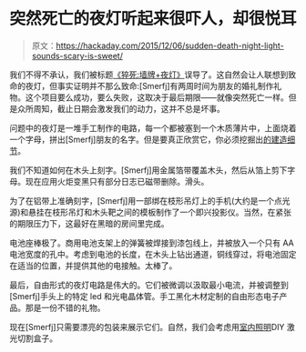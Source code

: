 # 突然死亡的夜灯听起来很吓人，却很悦耳

> 原文：<https://hackaday.com/2015/12/06/sudden-death-night-light-sounds-scary-is-sweet/>

我们不得不承认，我们被标题[《猝死:墙牌+夜灯》](https://hackaday.io/project/8381-sudden-death-wall-sign-night-light)误导了。这自然会让人联想到致命的夜灯，但事实证明并不那么致命:[Smerfj]有两周时间为朋友的婚礼制作礼物。这个项目要么成功，要么失败，这取决于最后期限——就像突然死亡一样。但是众所周知，截止日期会激发我们的动力，这并不总是坏事。

问题中的夜灯是一堆手工制作的电路，每一个都被塞到一个木质薄片中，上面烧着一个字母，拼出[Smerfj]朋友的名字。但是要真正欣赏它，你必须挖掘出[的建造细节](https://hackaday.io/post/27763)。

我们不知道如何在木头上刻字。[Smerfj]用金属箔带覆盖木头，然后从箔上剪下字母。现在应用火炬变黑只有部分日志已磁带删除。滑头。

为了在铝带上准确刻字，[Smerfj]用一部绑在枝形吊灯上的手机(大约是一个点光源)和悬挂在枝形吊灯和木头靶之间的模板制作了一个即兴投影仪。当然，在紧张的期限压力下，这最好在黑暗的房间里完成。

电池座棒极了。商用电池支架上的弹簧被焊接到漆包线上，并被放入一个只有 AA 电池宽度的孔中。考虑到电池的长度，在木头上钻出通道，铜线穿过，将电池固定在适当的位置，并提供其他的电接触。太棒了。

最后，自由形式的夜灯电路是伟大的。它们被微调以汲取最小电流，并被调整到[Smerfj]手头上的特定 led 和光电晶体管。手工黑化木材定制的自由形态电子产品。那是一份不错的礼物。

现在[Smerfj]只需要漂亮的包装来展示它们。自然，我们会考虑用[室内照明](http://hackaday.com/2013/12/25/more-lights-for-your-presents/)DIY 激光切割盒子。